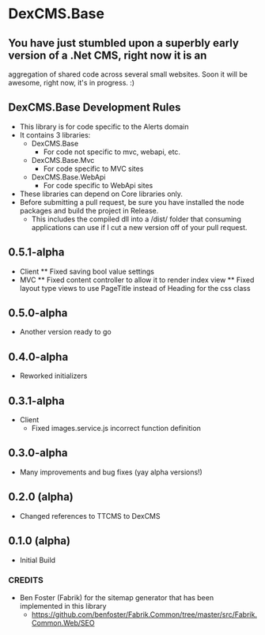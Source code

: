 # DexCMS.Base

## You have just stumbled upon a superbly early version of a .Net CMS, right now it is an 
aggregation of shared code across several small websites. Soon it will be awesome, right now, it's in progress. :)

## DexCMS.Base Development Rules
* This library is for code specific to the Alerts domain
* It contains 3 libraries:
	* DexCMS.Base
		* For code not specific to mvc, webapi, etc.
	* DexCMS.Base.Mvc
		* For code specific to MVC sites
	* DexCMS.Base.WebApi
		* For code specific to WebApi sites
* These libraries can depend on Core libraries only.
* Before submitting a pull request, be sure you have installed the node packages and build the project in Release.
    * This includes the compiled dll into a /dist/ folder that consuming applications can use if I cut a new version off of your pull request.

## 0.5.1-alpha
* Client
** Fixed saving bool value settings
* MVC
** Fixed content controller to allow it to render index view
** Fixed layout type views to use PageTitle instead of Heading for the css class

## 0.5.0-alpha
* Another version ready to go

## 0.4.0-alpha
* Reworked initializers

## 0.3.1-alpha
* Client
	* Fixed images.service.js incorrect function definition

## 0.3.0-alpha
* Many improvements and bug fixes (yay alpha versions!)

## 0.2.0 (alpha)
* Changed references to TTCMS to DexCMS

## 0.1.0 (alpha)
* Initial Build

### CREDITS
* Ben Foster (Fabrik) for the sitemap generator that has been implemented in this library
    * https://github.com/benfoster/Fabrik.Common/tree/master/src/Fabrik.Common.Web/SEO